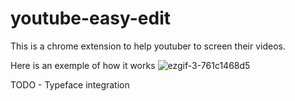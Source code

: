 # youtube-easy-edit
This is a chrome extension to help youtuber to screen their videos.

Here is an exemple of how it works
![ezgif-3-761c1468d5](https://user-images.githubusercontent.com/18116873/174439944-e6af119e-a37c-4735-87e3-b98af3a73086.gif)



TODO - Typeface integration
